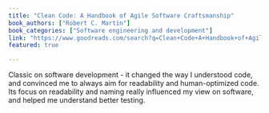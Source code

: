 ```yaml
---
title: "Clean Code: A Handbook of Agile Software Craftsmanship"
book_authors: ["Robert C. Martin"]
book_categories: ["Software engineering and development"]
link: "https://www.goodreads.com/search?q=Clean+Code+A+Handbook+of+Agile+Craftmanship+Robert+c+Martin"
featured: true

---
```


Classic on software development - it changed the way I understood code, and convinced me to always aim for readability and human-optimized code. Its focus on readability and naming really influenced my view on software, and helped me understand better testing.